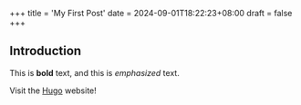 +++
title = 'My First Post'
date = 2024-09-01T18:22:23+08:00
draft = false
+++

## Introduction

This is **bold** text, and this is *emphasized* text.

Visit the [Hugo](https://gohugo.io) website!
